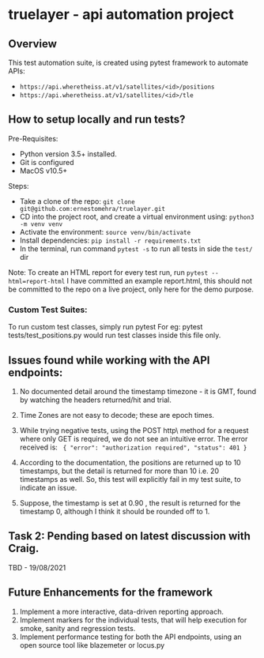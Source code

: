 # truelayer - api automation project

## Overview

This test automation suite, is created using pytest framework to automate APIs: 

- `https://api.wheretheiss.at/v1/satellites/<id>/positions`
- `https://api.wheretheiss.at/v1/satellites/<id>/tle`

## How to setup locally and run tests? 
Pre-Requisites:
- Python version 3.5+ installed.
- Git is configured
- MacOS v10.5+

Steps:

- Take a clone of the repo: `git clone git@github.com:ernestomehra/truelayer.git`
- CD into the project root, and create a virtual environment using: `python3 -m venv venv`
- Activate the environment: `source venv/bin/activate`
- Install dependencies: `pip install -r requirements.txt`
- In the terminal, run command `pytest -s` to run all tests in side the `test/` dir 

Note: To create an HTML report for every test run, run `pytest --html=report-html` I have committed an example 
report.html, this should not be committed to the repo on a live project, only here for the demo purpose.

### Custom Test Suites:

To run custom test classes, simply run pytest <path to the testfile.py> For eg: pytest tests/test_positions.py would 
run test classes inside this file only.

## Issues found while working with the API endpoints:

1. No documented detail around the timestamp timezone - it is GMT, found by watching the headers returned/hit and trial.
2. Time Zones are not easy to decode; these are epoch times.
3. While trying negative tests, using the POST http\ method for a request where only GET is required, we do not see an 
intuitive error. The error received is: 
`
{
   "error": "authorization required",
   "status": 401
}`

4. According to the documentation, the positions are returned up to 10 timestamps, but the detail is returned for 
more than 10 i.e. 20 timestamps as well. So, this test will explicitly fail in my test suite, to indicate an issue. 

5. Suppose, the timestamp is set at 0.90 , the result is returned for the timestamp 0, although I think it should be 
rounded off to 1. 
   
## Task 2: Pending based on latest discussion with Craig. 
TBD - 19/08/2021   

## Future Enhancements for the framework
   
1. Implement a more interactive, data-driven reporting approach.
2. Implement markers for the individual tests, that will help execution for smoke, sanity and regression tests.
3. Implement performance testing for both the API endpoints, using an open source tool like blazemeter or locus.py
